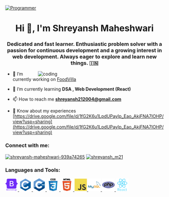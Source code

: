 <a href="https://github.com/Shreyanshm21">
  <img src="https://w0.peakpx.com/wallpaper/963/804/HD-wallpaper-programmer-eat-sleep-code-repeat.jpg" alt="Programmer" style="height: 400px; width: 100%; object-fit: cover;">
</a>


<h1 align="center">Hi 👋, I'm Shreyansh Maheshwari</h1>
<h3 align="center">Dedicated and fast learner. Enthusiastic problem solver with a passion for continuous development and a growing interest in web development. Always eager to explore and learn new things. 🇮🇳</h3>

<img align="right" alt = "coding" width="400"  src="https://i.pinimg.com/originals/ef/16/e4/ef16e4e68b0d3cb81e6bb8a8c3258d7e.gif">

- 🔭 I’m currently working on [FoodVilla](https://foodvilla-shreyansh.netlify.app/)

- 🌱 I’m currently learning **DSA , Web Development (React)**

- 📫 How to reach me **shreyansh212004@gmail.com**

- 📄 Know about my experiences [https://drive.google.com/file/d/1fG2K6u1LpdUPayIp_Eao_AkjFNA7IOHP/view?usp=sharing](https://drive.google.com/file/d/1fG2K6u1LpdUPayIp_Eao_AkjFNA7IOHP/view?usp=sharing)

<h3 align="left">Connect with me:</h3>
<p align="left">
<a href="https://linkedin.com/in/shreyansh-maheshwari-939a74265" target="blank"><img align="center" src="https://raw.githubusercontent.com/rahuldkjain/github-profile-readme-generator/master/src/images/icons/Social/linked-in-alt.svg" alt="shreyansh-maheshwari-939a74265" height="30" width="40" /></a>
<a href="https://www.leetcode.com/shreyansh_m21" target="blank"><img align="center" src="https://raw.githubusercontent.com/rahuldkjain/github-profile-readme-generator/master/src/images/icons/Social/leet-code.svg" alt="shreyansh_m21" height="30" width="40" /></a>
</p>

<h3 align="left">Languages and Tools:</h3>
<p align="left"> <a href="https://getbootstrap.com" target="_blank" rel="noreferrer"> <img src="https://raw.githubusercontent.com/devicons/devicon/master/icons/bootstrap/bootstrap-plain-wordmark.svg" alt="bootstrap" width="40" height="40"/> </a> <a href="https://www.cprogramming.com/" target="_blank" rel="noreferrer"> <img src="https://raw.githubusercontent.com/devicons/devicon/master/icons/c/c-original.svg" alt="c" width="40" height="40"/> </a> <a href="https://www.w3schools.com/cpp/" target="_blank" rel="noreferrer"> <img src="https://raw.githubusercontent.com/devicons/devicon/master/icons/cplusplus/cplusplus-original.svg" alt="cplusplus" width="40" height="40"/> </a> <a href="https://www.w3schools.com/css/" target="_blank" rel="noreferrer"> <img src="https://raw.githubusercontent.com/devicons/devicon/master/icons/css3/css3-original-wordmark.svg" alt="css3" width="40" height="40"/> </a> <a href="https://www.w3.org/html/" target="_blank" rel="noreferrer"> <img src="https://raw.githubusercontent.com/devicons/devicon/master/icons/html5/html5-original-wordmark.svg" alt="html5" width="40" height="40"/> </a> <a href="https://developer.mozilla.org/en-US/docs/Web/JavaScript" target="_blank" rel="noreferrer"> <img src="https://raw.githubusercontent.com/devicons/devicon/master/icons/javascript/javascript-original.svg" alt="javascript" width="40" height="40"/> </a> <a href="https://www.mysql.com/" target="_blank" rel="noreferrer"> <img src="https://raw.githubusercontent.com/devicons/devicon/master/icons/mysql/mysql-original-wordmark.svg" alt="mysql" width="40" height="40"/> </a> <a href="https://www.php.net" target="_blank" rel="noreferrer"> <img src="https://raw.githubusercontent.com/devicons/devicon/master/icons/php/php-original.svg" alt="php" width="40" height="40"/> </a> <a href="https://reactjs.org/" target="_blank" rel="noreferrer"> <img src="https://raw.githubusercontent.com/devicons/devicon/master/icons/react/react-original-wordmark.svg" alt="react" width="40" height="40"/> </a> </p>
